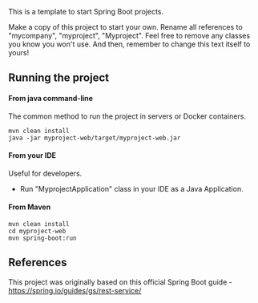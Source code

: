 This is a template to start Spring Boot projects.

Make a copy of this project to start your own. Rename all references to "mycompany", "myproject", "Myproject". Feel free to remove any classes you know you won't use. And then, remember to change this text itself to yours!

## Running the project

#### From java command-line

The common method to run the project in servers or Docker containers.

```
mvn clean install
java -jar myproject-web/target/myproject-web.jar
```

#### From your IDE

Useful for developers.

* Run "MyprojectApplication" class in your IDE as a Java Application.

#### From Maven

```
mvn clean install
cd myproject-web
mvn spring-boot:run
```

## References

This project was originally based on this official Spring Boot guide - https://spring.io/guides/gs/rest-service/

